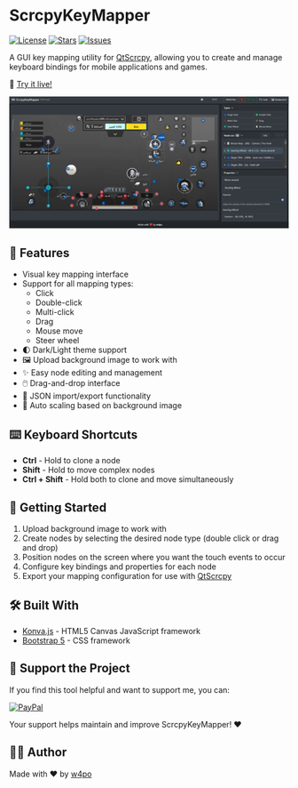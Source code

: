 # ScrcpyKeyMapper

[![License](https://img.shields.io/github/license/w4po/ScrcpyKeyMapper)](https://github.com/w4po/ScrcpyKeyMapper/blob/main/LICENSE)
[![Stars](https://img.shields.io/github/stars/w4po/ScrcpyKeyMapper)](https://github.com/w4po/ScrcpyKeyMapper/stargazers)
[![Issues](https://img.shields.io/github/issues/w4po/ScrcpyKeyMapper)](https://github.com/w4po/ScrcpyKeyMapper/issues)

A GUI key mapping utility for [QtScrcpy](https://github.com/barry-ran/QtScrcpy), allowing you to create and manage keyboard bindings for mobile applications and games.

🔗 [Try it live!](https://w4po.github.io/ScrcpyKeyMapper)

![ScrcpyKeyMapper Screenshot](assets/screenshot.png)

## 🚀 Features

- Visual key mapping interface
- Support for all mapping types:
  - Click
  - Double-click
  - Multi-click
  - Drag
  - Mouse move
  - Steer wheel
- 🌓 Dark/Light theme support
- 🖼️ Upload background image to work with
- ✨ Easy node editing and management
- 🖱️ Drag-and-drop interface
- 💾 JSON import/export functionality
- 📐 Auto scaling based on background image

## ⌨️ Keyboard Shortcuts

- **Ctrl** - Hold to clone a node
- **Shift** - Hold to move complex nodes
- **Ctrl + Shift** - Hold both to clone and move simultaneously

## 🚦 Getting Started

1. Upload background image to work with
2. Create nodes by selecting the desired node type (double click or drag and drop)
3. Position nodes on the screen where you want the touch events to occur
4. Configure key bindings and properties for each node
5. Export your mapping configuration for use with [QtScrcpy](https://github.com/barry-ran/QtScrcpy)

## 🛠️ Built With

- [Konva.js](https://konvajs.org/) - HTML5 Canvas JavaScript framework
- [Bootstrap 5](https://getbootstrap.com/) - CSS framework

## 💝 Support the Project

If you find this tool helpful and want to support me, you can:

[![PayPal](https://img.shields.io/badge/PayPal-00457C?style=for-the-badge&logo=paypal&logoColor=white)](https://paypal.me/w4po77)

Your support helps maintain and improve ScrcpyKeyMapper! ❤️

## 👨‍💻 Author

Made with ❤️ by [w4po](https://github.com/w4po/ScrcpyKeyMapper)
